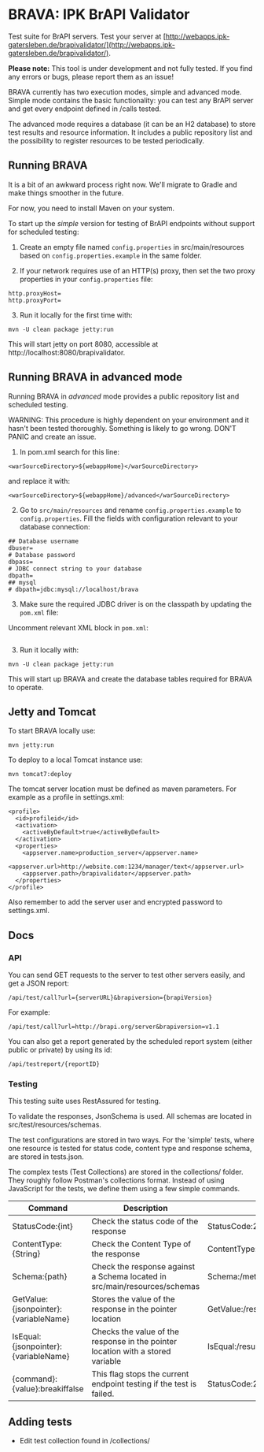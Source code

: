 # BRAVA: IPK BrAPI Validator

Test suite for BrAPI servers. Test your server at [http://webapps.ipk-gatersleben.de/brapivalidator/](http://webapps.ipk-gatersleben.de/brapivalidator/).

**Please note:** This tool is under development and not fully tested. If you find any errors or bugs, please report them as an issue!

BRAVA currently has two execution modes, simple and advanced mode. Simple mode contains the basic functionality: you can test any BrAPI server and get every endpoint defined in /calls tested.

The advanced mode requires a database (it can be an H2 database) to store test results and resource information. It includes a public repository list and the possibility to register resources to be tested periodically.

## Running BRAVA

It is a bit of an awkward process right now. We'll migrate to Gradle and make things smoother in the future.

For now, you need to install Maven on your system.

To start up the *simple* version for testing of BrAPI endpoints without support for scheduled testing:

1. Create an empty file named `config.properties` in src/main/resources based on `config.properties.example` in the same folder.

2. If your network requires use of an HTTP(s) proxy, then set the two proxy properties in your `config.properties` file:
```
http.proxyHost=
http.proxyPort=
```

3. Run it locally for the first time with:
```
mvn -U clean package jetty:run
```

This will start jetty on port 8080, accessible at http://localhost:8080/brapivalidator.


## Running BRAVA in advanced mode

Running BRAVA in *advanced* mode provides a public repository list and scheduled testing.

WARNING: This procedure is highly dependent on your environment and it hasn't been tested thoroughly. Something is likely to go wrong. DON'T PANIC and create an issue.

1. In pom.xml search for this line:
```
<warSourceDirectory>${webappHome}</warSourceDirectory>
```
and replace it with:
```
<warSourceDirectory>${webappHome}/advanced</warSourceDirectory>
```

2. Go to `src/main/resources` and rename `config.properties.example` to `config.properties`. Fill the fields with configuration relevant to your database connection:


```properties
## Database username
dbuser=
# Database password
dbpass=
# JDBC connect string to your database
dbpath=
## mysql
# dbpath=jdbc:mysql://localhost/brava
```

3. Make sure the required JDBC driver is on the classpath by updating the `pom.xml` file:

Uncomment relevant XML block in `pom.xml`:

```xml

```



3. Run it locally with:
```
mvn -U clean package jetty:run
```
This will start up BRAVA and create the database tables required for BRAVA to operate.


## Jetty and Tomcat

To start BRAVA locally use:

```
mvn jetty:run
```

To deploy to a local Tomcat instance use:

```
mvn tomcat7:deploy
```

The tomcat server location must be defined as maven parameters. For example as a profile in settings.xml:

```
<profile>
  <id>profileid</id>
  <activation>
    <activeByDefault>true</activeByDefault>
  </activation>
  <properties>
    <appserver.name>production_server</appserver.name>
    <appserver.url>http://website.com:1234/manager/text</appserver.url>
    <appserver.path>/brapivalidator</appserver.path>
  </properties>
</profile>

```
Also remember to add the server user and encrypted password to settings.xml.


## Docs

### API

You can send GET requests to the server to test other servers easily, and get a JSON report:
```
/api/test/call?url={serverURL}&brapiversion={brapiVersion}
```
For example:
```
/api/test/call?url=http://brapi.org/server&brapiversion=v1.1
```

You can also get a report generated by the scheduled report system (either public or private) by using its id:
```
/api/testreport/{reportID}
```

### Testing

This testing suite uses RestAssured for testing.

To validate the responses, JsonSchema is used. All schemas are located in src/test/resources/schemas.

The test configurations are stored in two ways. For the 'simple' tests, where one resource is tested for status code, content type and response schema, are stored in tests.json.

The complex tests (Test Collections) are stored in the collections/ folder. They roughly follow Postman's collections format. Instead of using JavaScript for the tests, we define them using a few simple commands.

| Command  | Description  | Example  |
|---|---|---|
|StatusCode:{int} | Check the status code of the response  | StatusCode:200 |
|ContentType:{String} | Check the Content Type of the response  | ContentType:application/json |
|Schema:{path} | Check the response against a Schema located in src/main/resources/schemas | Schema:/metadata |
|GetValue:{jsonpointer}:{variableName} | Stores the value of the response in the pointer location | GetValue:/result/data/0/germplasmDbId:germplasmDbId |
|IsEqual:{jsonpointer}:{variableName} | Checks the value of the response in the pointer location with a stored variable |IsEqual:/result/germplasmDbId:germplasmDbId |
|{command}:{value}:breakiffalse | This flag stops the current endpoint testing if the test is failed. | StatusCode:200:breakiffalse |

## Adding tests

* Edit test collection found in /collections/
